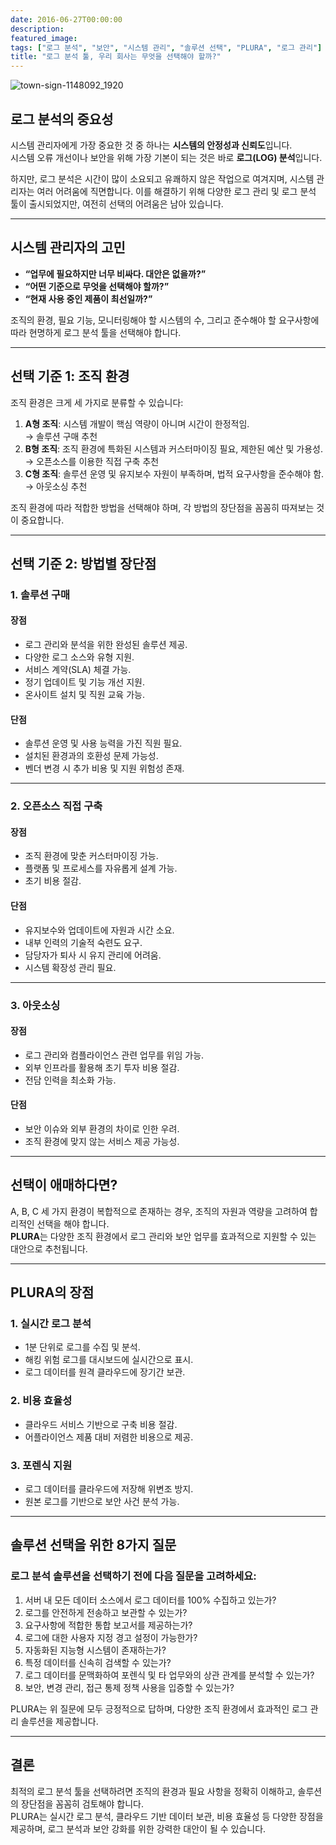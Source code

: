 ```yaml
---
date: 2016-06-27T00:00:00
description: 
featured_image: 
tags: ["로그 분석", "보안", "시스템 관리", "솔루션 선택", "PLURA", "로그 관리"]
title: "로그 분석 툴, 우리 회사는 무엇을 선택해야 할까?"
---
```


![town-sign-1148092_1920](https://github.com/user-attachments/assets/2a6d981a-2fec-48f1-89a5-9e25eb966615)

## 로그 분석의 중요성

시스템 관리자에게 가장 중요한 것 중 하나는 **시스템의 안정성과 신뢰도**입니다.  
시스템 오류 개선이나 보안을 위해 가장 기본이 되는 것은 바로 **로그(LOG) 분석**입니다.  

하지만, 로그 분석은 시간이 많이 소요되고 유쾌하지 않은 작업으로 여겨지며, 시스템 관리자는 여러 어려움에 직면합니다. 이를 해결하기 위해 다양한 로그 관리 및 로그 분석 툴이 출시되었지만, 여전히 선택의 어려움은 남아 있습니다.

---

## 시스템 관리자의 고민

- **“업무에 필요하지만 너무 비싸다. 대안은 없을까?”**  
- **“어떤 기준으로 무엇을 선택해야 할까?”**  
- **“현재 사용 중인 제품이 최선일까?”**  

조직의 환경, 필요 기능, 모니터링해야 할 시스템의 수, 그리고 준수해야 할 요구사항에 따라 현명하게 로그 분석 툴을 선택해야 합니다.

---

## 선택 기준 1: 조직 환경

조직 환경은 크게 세 가지로 분류할 수 있습니다:

1. **A형 조직**: 시스템 개발이 핵심 역량이 아니며 시간이 한정적임.  
   → 솔루션 구매 추천  
2. **B형 조직**: 조직 환경에 특화된 시스템과 커스터마이징 필요, 제한된 예산 및 가용성.  
   → 오픈소스를 이용한 직접 구축 추천  
3. **C형 조직**: 솔루션 운영 및 유지보수 자원이 부족하며, 법적 요구사항을 준수해야 함.  
   → 아웃소싱 추천  

조직 환경에 따라 적합한 방법을 선택해야 하며, 각 방법의 장단점을 꼼꼼히 따져보는 것이 중요합니다.

---

## 선택 기준 2: 방법별 장단점

### 1. 솔루션 구매

#### 장점
- 로그 관리와 분석을 위한 완성된 솔루션 제공.  
- 다양한 로그 소스와 유형 지원.  
- 서비스 계약(SLA) 체결 가능.  
- 정기 업데이트 및 기능 개선 지원.  
- 온사이트 설치 및 직원 교육 가능.

#### 단점
- 솔루션 운영 및 사용 능력을 가진 직원 필요.  
- 설치된 환경과의 호환성 문제 가능성.  
- 벤더 변경 시 추가 비용 및 지원 위험성 존재.

---

### 2. 오픈소스 직접 구축

#### 장점
- 조직 환경에 맞춘 커스터마이징 가능.  
- 플랫폼 및 프로세스를 자유롭게 설계 가능.  
- 초기 비용 절감.

#### 단점
- 유지보수와 업데이트에 자원과 시간 소요.  
- 내부 인력의 기술적 숙련도 요구.  
- 담당자가 퇴사 시 유지 관리에 어려움.  
- 시스템 확장성 관리 필요.

---

### 3. 아웃소싱

#### 장점
- 로그 관리와 컴플라이언스 관련 업무를 위임 가능.  
- 외부 인프라를 활용해 초기 투자 비용 절감.  
- 전담 인력을 최소화 가능.

#### 단점
- 보안 이슈와 외부 환경의 차이로 인한 우려.  
- 조직 환경에 맞지 않는 서비스 제공 가능성.

---

## 선택이 애매하다면?

A, B, C 세 가지 환경이 복합적으로 존재하는 경우, 조직의 자원과 역량을 고려하여 합리적인 선택을 해야 합니다.  
**PLURA**는 다양한 조직 환경에서 로그 관리와 보안 업무를 효과적으로 지원할 수 있는 대안으로 추천됩니다.

---

## PLURA의 장점

### 1. 실시간 로그 분석
- 1분 단위로 로그를 수집 및 분석.  
- 해킹 위험 로그를 대시보드에 실시간으로 표시.  
- 로그 데이터를 원격 클라우드에 장기간 보관.

### 2. 비용 효율성
- 클라우드 서비스 기반으로 구축 비용 절감.  
- 어플라이언스 제품 대비 저렴한 비용으로 제공.

### 3. 포렌식 지원
- 로그 데이터를 클라우드에 저장해 위변조 방지.  
- 원본 로그를 기반으로 보안 사건 분석 가능.

---

## 솔루션 선택을 위한 8가지 질문

### 로그 분석 솔루션을 선택하기 전에 다음 질문을 고려하세요:

1. 서버 내 모든 데이터 소스에서 로그 데이터를 100% 수집하고 있는가?  
2. 로그를 안전하게 전송하고 보관할 수 있는가?  
3. 요구사항에 적합한 통합 보고서를 제공하는가?  
4. 로그에 대한 사용자 지정 경고 설정이 가능한가?  
5. 자동화된 지능형 시스템이 존재하는가?  
6. 특정 데이터를 신속히 검색할 수 있는가?  
7. 로그 데이터를 문맥화하여 포렌식 및 타 업무와의 상관 관계를 분석할 수 있는가?  
8. 보안, 변경 관리, 접근 통제 정책 사용을 입증할 수 있는가?

PLURA는 위 질문에 모두 긍정적으로 답하며, 다양한 조직 환경에서 효과적인 로그 관리 솔루션을 제공합니다.

---

## 결론

최적의 로그 분석 툴을 선택하려면 조직의 환경과 필요 사항을 정확히 이해하고, 솔루션의 장단점을 꼼꼼히 검토해야 합니다.  
PLURA는 실시간 로그 분석, 클라우드 기반 데이터 보관, 비용 효율성 등 다양한 장점을 제공하며, 로그 분석과 보안 강화를 위한 강력한 대안이 될 수 있습니다.
